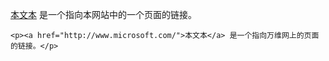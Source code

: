 <html>
  <body>
    <p><a href="/index.html">本文本</a> 是一个指向本网站中的一个页面的链接。</p>

    <p><a href="http://www.microsoft.com/">本文本</a> 是一个指向万维网上的页面的链接。</p>

  </body>
</html>
